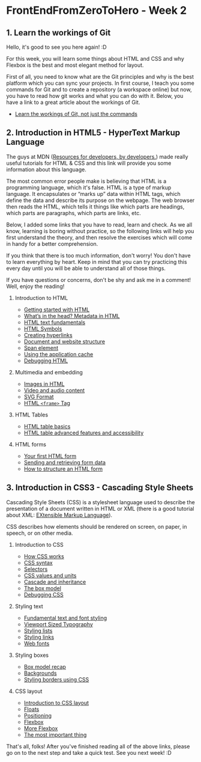 # FrontEndFromZeroToHero - Week 2

## 1. Learn the workings of Git

Hello, it's good to see you here again! :D 

For this week, you will learn some things about HTML and CSS and why Flexbox is the best and most elegant method for layout.

First of all, you need to know what are the Git principles and why is the best platform which you can sync your projects. 
In first course, I teach you some commands for Git and to create a repository (a workspace online) but now, you have to read how git works and what you can do with it. Below, you have a link to a great article about the workings of Git.

* [Learn the workings of Git, not just the commands](https://www.ibm.com/developerworks/library/d-learn-workings-git/)

## 2. Introduction in HTML5 - HyperText Markup Language

The guys at MDN ([Resources for developers, by developers.](https://developer.mozilla.org/en-US/)) made really useful tutorials for HTML & CSS and this link will provide you some information about this language. 

The most common error people make is believing that HTML is a programming language, which it's false. HTML is a type of markup language. 
It encapsulates or “marks up” data within HTML tags, which define the data and describe its purpose on the webpage.
The web browser then reads the HTML, which tells it things like which parts are headings, 
which parts are paragraphs, which parts are links, etc.

Below, I added some links that you have to read, learn and check. As we all know, learning is boring without practice, so the following links will help you first understand the theory, and then resolve the exercises which will come in handy for a better comprehension.

If you think that there is too much information, don't worry! You don't have to learn everything by heart.
Keep in mind that you can try practicing this every day until you will be able to understand all of those things. 

If you have questions or concerns, don't be shy and ask me in a comment! Well, enjoy the reading!

  1. Introduction to HTML
  
      * [Getting started with HTML](https://developer.mozilla.org/en-US/docs/Learn/HTML/Introduction_to_HTML/Getting_started)
      * [What’s in the head? Metadata in HTML](https://developer.mozilla.org/en-US/docs/Learn/HTML/Introduction_to_HTML/The_head_metadata_in_HTML)
      * [HTML text fundamentals](https://developer.mozilla.org/en-US/docs/Learn/HTML/Introduction_to_HTML/HTML_text_fundamentals)
      * [HTML Symbols](https://www.w3schools.com/html/html_symbols.asp)
      * [Creating hyperlinks](https://developer.mozilla.org/en-US/docs/Learn/HTML/Introduction_to_HTML/Creating_hyperlinks)
      * [Document and website structure](https://developer.mozilla.org/en-US/docs/Learn/HTML/Introduction_to_HTML/Document_and_website_structure)
      * [Span element](https://www.sitepoint.com/span-html-element/)
      * [Using the application cache](https://developer.mozilla.org/en-US/docs/Web/HTML/Using_the_application_cache)
      * [Debugging HTML](https://developer.mozilla.org/en-US/docs/Learn/HTML/Introduction_to_HTML/Debugging_HTML)
      
  2. Multimedia and embedding
      
      * [Images in HTML](https://developer.mozilla.org/en-US/docs/Learn/HTML/Multimedia_and_embedding/Images_in_HTML)
      * [Video and audio content](https://developer.mozilla.org/en-US/docs/Learn/HTML/Multimedia_and_embedding/Video_and_audio_content)
      * [SVG Format](https://css-tricks.com/using-svg/)
      * [HTML ``<frame>`` Tag](https://www.w3schools.com/tags/tag_frame.asp)
  3. HTML Tables
  
      * [HTML table basics](https://developer.mozilla.org/en-US/docs/Learn/HTML/Tables/Basics)
      * [HTML table advanced features and accessibility](https://developer.mozilla.org/en-US/docs/Learn/HTML/Tables/Advanced)
      
   4. HTML forms
    
      * [Your first HTML form](https://developer.mozilla.org/en-US/docs/Learn/HTML/Forms/Your_first_HTML_form)
      * [Sending and retrieving form data](https://developer.mozilla.org/en-US/docs/Learn/HTML/Forms/Sending_and_retrieving_form_data)
      * [How to structure an HTML form](https://developer.mozilla.org/en-US/docs/Learn/HTML/Forms/How_to_structure_an_HTML_form)
      
      
## 3. Introduction in CSS3 - Cascading Style Sheets

Cascading Style Sheets (CSS) is a stylesheet language used to describe the presentation of a document written in HTML or XML
(there is a good tutorial about XML: [EXtensible Markup Language](https://www.xmlfiles.com/xml/xml-intro/)).

CSS describes how elements should be rendered on screen, on paper, in speech, or on other media.
   
   1. Introduction to CSS
        
        * [How CSS works](https://developer.mozilla.org/en-US/docs/Learn/CSS/Introduction_to_CSS/How_CSS_works)
        * [CSS syntax](https://developer.mozilla.org/en-US/docs/Learn/CSS/Introduction_to_CSS/Syntax)
        * [Selectors](https://developer.mozilla.org/en-US/docs/Learn/CSS/Introduction_to_CSS/Selectors)
        * [CSS values and units](https://developer.mozilla.org/en-US/docs/Learn/CSS/Introduction_to_CSS/Values_and_units)
        * [Cascade and inheritance](https://developer.mozilla.org/en-US/docs/Learn/CSS/Introduction_to_CSS/Cascade_and_inheritance)
        * [The box model](https://developer.mozilla.org/en-US/docs/Learn/CSS/Introduction_to_CSS/Box_model)
        * [Debugging CSS](https://developer.mozilla.org/en-US/docs/Learn/CSS/Introduction_to_CSS/Debugging_CSS)
        
   2. Styling text
        
        * [Fundamental text and font styling](https://developer.mozilla.org/en-US/docs/Learn/CSS/Styling_text/Fundamentals)
        * [Viewport Sized Typography](https://css-tricks.com/viewport-sized-typography/)
        * [Styling lists](https://developer.mozilla.org/en-US/docs/Learn/CSS/Styling_text/Styling_lists)
        * [Styling links](https://developer.mozilla.org/en-US/docs/Learn/CSS/Styling_text/Styling_links)
        * [Web fonts](https://developer.mozilla.org/en-US/docs/Learn/CSS/Styling_text/Web_fonts)
    
   3. Styling boxes
   
        * [Box model recap](https://developer.mozilla.org/en-US/docs/Learn/CSS/Styling_boxes/Box_model_recap)
        * [Backgrounds](https://developer.mozilla.org/en-US/docs/Learn/CSS/Styling_boxes/Backgrounds)
        * [Styling borders using CSS](https://developer.mozilla.org/en-US/docs/Learn/CSS/Styling_boxes/Borders)
   
   4. CSS layout
        
        * [Introduction to CSS layout](https://developer.mozilla.org/en-US/docs/Learn/CSS/CSS_layout/Introduction)
        * [Floats](https://developer.mozilla.org/en-US/docs/Learn/CSS/CSS_layout/Floats)
        * [Positioning](https://developer.mozilla.org/en-US/docs/Learn/CSS/CSS_layout/Positioning)
        * [Flexbox](https://developer.mozilla.org/en-US/docs/Learn/CSS/CSS_layout/Flexbox)
        * [More Flexbox](https://css-tricks.com/snippets/css/a-guide-to-flexbox/)
        * [The most important thing](https://www.youtube.com/watch?v=oQGlFf6lm40&list=RDMMoQGlFf6lm40&start_radio=1)
        
        
        
        
That's all, folks! After you've finished reading all of the above links, please go on to the next step and take a quick test. See you next week! :D
   
        
